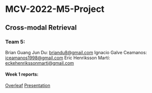 # MCV-2022-M5-Project
 
## Cross-modal Retrieval

### Team 5:
 Brian Guang Jun Du: briandu8@gmail.com
 Ignacio Galve Ceamanos: iceamanos1998@gmail.com
 Eric Henriksson Martí: eckehenrikssonmarti@gmail.com
 
#### Week 1 reports:
 [Overleaf](https://www.overleaf.com/read/xynmnjqgzppx)
 [Presentation](https://docs.google.com/presentation/d/1aJbGATrxnL2ENSaG17b9qRQThc6FHBVnSOEjPmZYn7g/edit?usp=sharing)
